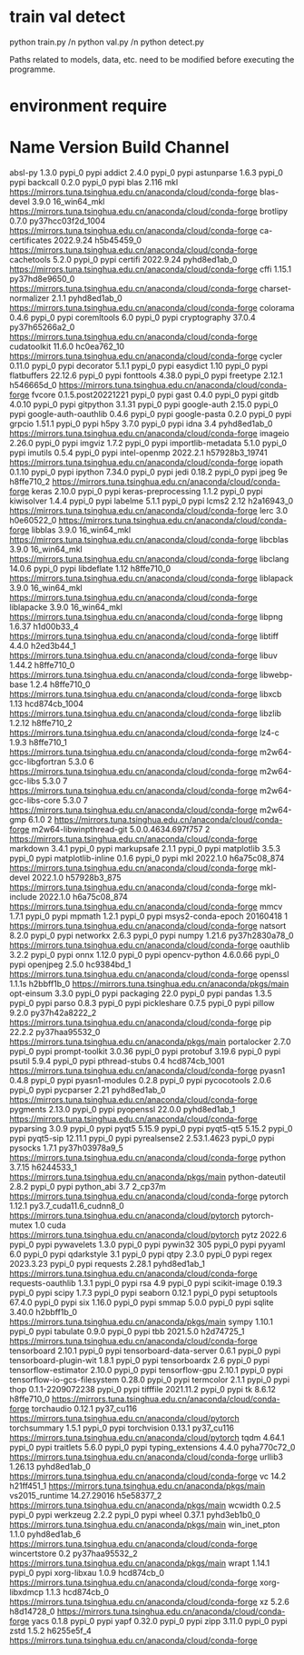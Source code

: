 # train val detect

python train.py /n
python val.py /n
python detect.py

Paths related to models, data, etc. need to be modified before executing the programme.

# environment require
# Name                    Version                   Build  Channel
absl-py                   1.3.0                    pypi_0    pypi
addict                    2.4.0                    pypi_0    pypi
astunparse                1.6.3                    pypi_0    pypi
backcall                  0.2.0                    pypi_0    pypi
blas                      2.116                       mkl    https://mirrors.tuna.tsinghua.edu.cn/anaconda/cloud/conda-forge
blas-devel                3.9.0              16_win64_mkl    https://mirrors.tuna.tsinghua.edu.cn/anaconda/cloud/conda-forge
brotlipy                  0.7.0           py37hcc03f2d_1004    https://mirrors.tuna.tsinghua.edu.cn/anaconda/cloud/conda-forge
ca-certificates           2022.9.24            h5b45459_0    https://mirrors.tuna.tsinghua.edu.cn/anaconda/cloud/conda-forge
cachetools                5.2.0                    pypi_0    pypi
certifi                   2022.9.24          pyhd8ed1ab_0    https://mirrors.tuna.tsinghua.edu.cn/anaconda/cloud/conda-forge
cffi                      1.15.1           py37hd8e9650_0    https://mirrors.tuna.tsinghua.edu.cn/anaconda/cloud/conda-forge
charset-normalizer        2.1.1              pyhd8ed1ab_0    https://mirrors.tuna.tsinghua.edu.cn/anaconda/cloud/conda-forge
colorama                  0.4.6                    pypi_0    pypi
coremltools               6.0                      pypi_0    pypi
cryptography              37.0.4           py37h65266a2_0    https://mirrors.tuna.tsinghua.edu.cn/anaconda/cloud/conda-forge
cudatoolkit               11.6.0              hc0ea762_10    https://mirrors.tuna.tsinghua.edu.cn/anaconda/cloud/conda-forge
cycler                    0.11.0                   pypi_0    pypi
decorator                 5.1.1                    pypi_0    pypi
easydict                  1.10                     pypi_0    pypi
flatbuffers               22.12.6                  pypi_0    pypi
fonttools                 4.38.0                   pypi_0    pypi
freetype                  2.12.1               h546665d_0    https://mirrors.tuna.tsinghua.edu.cn/anaconda/cloud/conda-forge
fvcore                    0.1.5.post20221221          pypi_0    pypi
gast                      0.4.0                    pypi_0    pypi
gitdb                     4.0.10                   pypi_0    pypi
gitpython                 3.1.31                   pypi_0    pypi
google-auth               2.15.0                   pypi_0    pypi
google-auth-oauthlib      0.4.6                    pypi_0    pypi
google-pasta              0.2.0                    pypi_0    pypi
grpcio                    1.51.1                   pypi_0    pypi
h5py                      3.7.0                    pypi_0    pypi
idna                      3.4                pyhd8ed1ab_0    https://mirrors.tuna.tsinghua.edu.cn/anaconda/cloud/conda-forge
imageio                   2.26.0                   pypi_0    pypi
imgviz                    1.7.2                    pypi_0    pypi
importlib-metadata        5.1.0                    pypi_0    pypi
imutils                   0.5.4                    pypi_0    pypi
intel-openmp              2022.2.1         h57928b3_19741    https://mirrors.tuna.tsinghua.edu.cn/anaconda/cloud/conda-forge
iopath                    0.1.10                   pypi_0    pypi
ipython                   7.34.0                   pypi_0    pypi
jedi                      0.18.2                   pypi_0    pypi
jpeg                      9e                   h8ffe710_2    https://mirrors.tuna.tsinghua.edu.cn/anaconda/cloud/conda-forge
keras                     2.10.0                   pypi_0    pypi
keras-preprocessing       1.1.2                    pypi_0    pypi
kiwisolver                1.4.4                    pypi_0    pypi
labelme                   5.1.1                    pypi_0    pypi
lcms2                     2.12                 h2a16943_0    https://mirrors.tuna.tsinghua.edu.cn/anaconda/cloud/conda-forge
lerc                      3.0                  h0e60522_0    https://mirrors.tuna.tsinghua.edu.cn/anaconda/cloud/conda-forge
libblas                   3.9.0              16_win64_mkl    https://mirrors.tuna.tsinghua.edu.cn/anaconda/cloud/conda-forge
libcblas                  3.9.0              16_win64_mkl    https://mirrors.tuna.tsinghua.edu.cn/anaconda/cloud/conda-forge
libclang                  14.0.6                   pypi_0    pypi
libdeflate                1.12                 h8ffe710_0    https://mirrors.tuna.tsinghua.edu.cn/anaconda/cloud/conda-forge
liblapack                 3.9.0              16_win64_mkl    https://mirrors.tuna.tsinghua.edu.cn/anaconda/cloud/conda-forge
liblapacke                3.9.0              16_win64_mkl    https://mirrors.tuna.tsinghua.edu.cn/anaconda/cloud/conda-forge
libpng                    1.6.37               h1d00b33_4    https://mirrors.tuna.tsinghua.edu.cn/anaconda/cloud/conda-forge
libtiff                   4.4.0                h2ed3b44_1    https://mirrors.tuna.tsinghua.edu.cn/anaconda/cloud/conda-forge
libuv                     1.44.2               h8ffe710_0    https://mirrors.tuna.tsinghua.edu.cn/anaconda/cloud/conda-forge
libwebp-base              1.2.4                h8ffe710_0    https://mirrors.tuna.tsinghua.edu.cn/anaconda/cloud/conda-forge
libxcb                    1.13              hcd874cb_1004    https://mirrors.tuna.tsinghua.edu.cn/anaconda/cloud/conda-forge
libzlib                   1.2.12               h8ffe710_2    https://mirrors.tuna.tsinghua.edu.cn/anaconda/cloud/conda-forge
lz4-c                     1.9.3                h8ffe710_1    https://mirrors.tuna.tsinghua.edu.cn/anaconda/cloud/conda-forge
m2w64-gcc-libgfortran     5.3.0                         6    https://mirrors.tuna.tsinghua.edu.cn/anaconda/cloud/conda-forge
m2w64-gcc-libs            5.3.0                         7    https://mirrors.tuna.tsinghua.edu.cn/anaconda/cloud/conda-forge
m2w64-gcc-libs-core       5.3.0                         7    https://mirrors.tuna.tsinghua.edu.cn/anaconda/cloud/conda-forge
m2w64-gmp                 6.1.0                         2    https://mirrors.tuna.tsinghua.edu.cn/anaconda/cloud/conda-forge
m2w64-libwinpthread-git   5.0.0.4634.697f757               2    https://mirrors.tuna.tsinghua.edu.cn/anaconda/cloud/conda-forge
markdown                  3.4.1                    pypi_0    pypi
markupsafe                2.1.1                    pypi_0    pypi
matplotlib                3.5.3                    pypi_0    pypi
matplotlib-inline         0.1.6                    pypi_0    pypi
mkl                       2022.1.0           h6a75c08_874    https://mirrors.tuna.tsinghua.edu.cn/anaconda/cloud/conda-forge
mkl-devel                 2022.1.0           h57928b3_875    https://mirrors.tuna.tsinghua.edu.cn/anaconda/cloud/conda-forge
mkl-include               2022.1.0           h6a75c08_874    https://mirrors.tuna.tsinghua.edu.cn/anaconda/cloud/conda-forge
mmcv                      1.7.1                    pypi_0    pypi
mpmath                    1.2.1                    pypi_0    pypi
msys2-conda-epoch         20160418                      1    https://mirrors.tuna.tsinghua.edu.cn/anaconda/cloud/conda-forge
natsort                   8.2.0                    pypi_0    pypi
networkx                  2.6.3                    pypi_0    pypi
numpy                     1.21.6           py37h2830a78_0    https://mirrors.tuna.tsinghua.edu.cn/anaconda/cloud/conda-forge
oauthlib                  3.2.2                    pypi_0    pypi
onnx                      1.12.0                   pypi_0    pypi
opencv-python             4.6.0.66                 pypi_0    pypi
openjpeg                  2.5.0                hc9384bd_1    https://mirrors.tuna.tsinghua.edu.cn/anaconda/cloud/conda-forge
openssl                   1.1.1s               h2bbff1b_0    https://mirrors.tuna.tsinghua.edu.cn/anaconda/pkgs/main
opt-einsum                3.3.0                    pypi_0    pypi
packaging                 22.0                     pypi_0    pypi
pandas                    1.3.5                    pypi_0    pypi
parso                     0.8.3                    pypi_0    pypi
pickleshare               0.7.5                    pypi_0    pypi
pillow                    9.2.0            py37h42a8222_2    https://mirrors.tuna.tsinghua.edu.cn/anaconda/cloud/conda-forge
pip                       22.2.2           py37haa95532_0    https://mirrors.tuna.tsinghua.edu.cn/anaconda/pkgs/main
portalocker               2.7.0                    pypi_0    pypi
prompt-toolkit            3.0.36                   pypi_0    pypi
protobuf                  3.19.6                   pypi_0    pypi
psutil                    5.9.4                    pypi_0    pypi
pthread-stubs             0.4               hcd874cb_1001    https://mirrors.tuna.tsinghua.edu.cn/anaconda/cloud/conda-forge
pyasn1                    0.4.8                    pypi_0    pypi
pyasn1-modules            0.2.8                    pypi_0    pypi
pycocotools               2.0.6                    pypi_0    pypi
pycparser                 2.21               pyhd8ed1ab_0    https://mirrors.tuna.tsinghua.edu.cn/anaconda/cloud/conda-forge
pygments                  2.13.0                   pypi_0    pypi
pyopenssl                 22.0.0             pyhd8ed1ab_1    https://mirrors.tuna.tsinghua.edu.cn/anaconda/cloud/conda-forge
pyparsing                 3.0.9                    pypi_0    pypi
pyqt5                     5.15.9                   pypi_0    pypi
pyqt5-qt5                 5.15.2                   pypi_0    pypi
pyqt5-sip                 12.11.1                  pypi_0    pypi
pyrealsense2              2.53.1.4623              pypi_0    pypi
pysocks                   1.7.1            py37h03978a9_5    https://mirrors.tuna.tsinghua.edu.cn/anaconda/cloud/conda-forge
python                    3.7.15               h6244533_1    https://mirrors.tuna.tsinghua.edu.cn/anaconda/pkgs/main
python-dateutil           2.8.2                    pypi_0    pypi
python_abi                3.7                     2_cp37m    https://mirrors.tuna.tsinghua.edu.cn/anaconda/cloud/conda-forge
pytorch                   1.12.1          py3.7_cuda11.6_cudnn8_0    https://mirrors.tuna.tsinghua.edu.cn/anaconda/cloud/pytorch
pytorch-mutex             1.0                        cuda    https://mirrors.tuna.tsinghua.edu.cn/anaconda/cloud/pytorch
pytz                      2022.6                   pypi_0    pypi
pywavelets                1.3.0                    pypi_0    pypi
pywin32                   305                      pypi_0    pypi
pyyaml                    6.0                      pypi_0    pypi
qdarkstyle                3.1                      pypi_0    pypi
qtpy                      2.3.0                    pypi_0    pypi
regex                     2023.3.23                pypi_0    pypi
requests                  2.28.1             pyhd8ed1ab_1    https://mirrors.tuna.tsinghua.edu.cn/anaconda/cloud/conda-forge
requests-oauthlib         1.3.1                    pypi_0    pypi
rsa                       4.9                      pypi_0    pypi
scikit-image              0.19.3                   pypi_0    pypi
scipy                     1.7.3                    pypi_0    pypi
seaborn                   0.12.1                   pypi_0    pypi
setuptools                67.4.0                   pypi_0    pypi
six                       1.16.0                   pypi_0    pypi
smmap                     5.0.0                    pypi_0    pypi
sqlite                    3.40.0               h2bbff1b_0    https://mirrors.tuna.tsinghua.edu.cn/anaconda/pkgs/main
sympy                     1.10.1                   pypi_0    pypi
tabulate                  0.9.0                    pypi_0    pypi
tbb                       2021.5.0             h2d74725_1    https://mirrors.tuna.tsinghua.edu.cn/anaconda/cloud/conda-forge
tensorboard               2.10.1                   pypi_0    pypi
tensorboard-data-server   0.6.1                    pypi_0    pypi
tensorboard-plugin-wit    1.8.1                    pypi_0    pypi
tensorboardx              2.6                      pypi_0    pypi
tensorflow-estimator      2.10.0                   pypi_0    pypi
tensorflow-gpu            2.10.1                   pypi_0    pypi
tensorflow-io-gcs-filesystem 0.28.0                   pypi_0    pypi
termcolor                 2.1.1                    pypi_0    pypi
thop                      0.1.1-2209072238          pypi_0    pypi
tifffile                  2021.11.2                pypi_0    pypi
tk                        8.6.12               h8ffe710_0    https://mirrors.tuna.tsinghua.edu.cn/anaconda/cloud/conda-forge
torchaudio                0.12.1               py37_cu116    https://mirrors.tuna.tsinghua.edu.cn/anaconda/cloud/pytorch
torchsummary              1.5.1                    pypi_0    pypi
torchvision               0.13.1               py37_cu116    https://mirrors.tuna.tsinghua.edu.cn/anaconda/cloud/pytorch
tqdm                      4.64.1                   pypi_0    pypi
traitlets                 5.6.0                    pypi_0    pypi
typing_extensions         4.4.0              pyha770c72_0    https://mirrors.tuna.tsinghua.edu.cn/anaconda/cloud/conda-forge
urllib3                   1.26.13            pyhd8ed1ab_0    https://mirrors.tuna.tsinghua.edu.cn/anaconda/cloud/conda-forge
vc                        14.2                 h21ff451_1    https://mirrors.tuna.tsinghua.edu.cn/anaconda/pkgs/main
vs2015_runtime            14.27.29016          h5e58377_2    https://mirrors.tuna.tsinghua.edu.cn/anaconda/pkgs/main
wcwidth                   0.2.5                    pypi_0    pypi
werkzeug                  2.2.2                    pypi_0    pypi
wheel                     0.37.1             pyhd3eb1b0_0    https://mirrors.tuna.tsinghua.edu.cn/anaconda/pkgs/main
win_inet_pton             1.1.0              pyhd8ed1ab_6    https://mirrors.tuna.tsinghua.edu.cn/anaconda/cloud/conda-forge
wincertstore              0.2              py37haa95532_2    https://mirrors.tuna.tsinghua.edu.cn/anaconda/pkgs/main
wrapt                     1.14.1                   pypi_0    pypi
xorg-libxau               1.0.9                hcd874cb_0    https://mirrors.tuna.tsinghua.edu.cn/anaconda/cloud/conda-forge
xorg-libxdmcp             1.1.3                hcd874cb_0    https://mirrors.tuna.tsinghua.edu.cn/anaconda/cloud/conda-forge
xz                        5.2.6                h8d14728_0    https://mirrors.tuna.tsinghua.edu.cn/anaconda/cloud/conda-forge
yacs                      0.1.8                    pypi_0    pypi
yapf                      0.32.0                   pypi_0    pypi
zipp                      3.11.0                   pypi_0    pypi
zstd                      1.5.2                h6255e5f_4    https://mirrors.tuna.tsinghua.edu.cn/anaconda/cloud/conda-forge
